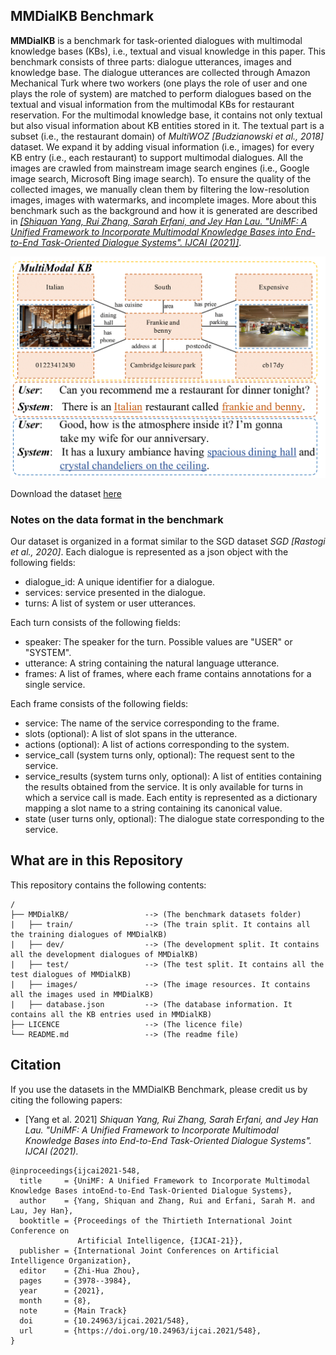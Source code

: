 ## MMDialKB Benchmark
**MMDialKB** is a benchmark for task-oriented dialogues with multimodal knowledge bases (KBs), i.e., textual and visual knowledge in this paper. This benchmark consists of three parts: dialogue utterances, images and knowledge base. The dialogue utterances are collected through Amazon Mechanical Turk where two workers (one plays the role of user and one plays the role of system) are matched to perform dialogues based on the textual and visual information from the multimodal KBs for restaurant reservation. For the multimodal knowledge base, it contains not only textual but also visual information about KB entities stored in it. The textual part is a subset (i.e., the restaurant domain) of *MultiWOZ [Budzianowski et al., 2018]* dataset. We expand it by adding visual information (i.e., images) for every KB entry (i.e., each restaurant) to support multimodal dialogues. All the images are crawled from mainstream image search engines (i.e., Google image search, Microsoft Bing image search). To ensure the quality of the collected images, we manually clean them by filtering the low-resolution images, images with watermarks, and incomplete images. More about this benchmark such as the background and how it is generated are described in [*[Shiquan Yang, Rui Zhang, Sarah Erfani, and Jey Han Lau. "UniMF: A Unified Framework to Incorporate Multimodal Knowledge Bases into End-to-End Task-Oriented Dialogue Systems". IJCAI (2021)]*](https://www.ijcai.org/proceedings/2021/0548.pdf).

![multimodal](img/multimodal_dialogues.png)

Download the dataset [here](https://github.com/shiquanyang/UniMF)

### Notes on the data format in the benchmark
Our dataset is organized in a format similar to the SGD dataset *SGD [Rastogi et al., 2020]*. Each dialogue is represented as a json object with the following fields:
* dialogue_id: A unique identifier for a dialogue.
* services: service presented in the dialogue.
* turns: A list of system or user utterances.
  
Each turn consists of the following fields:
* speaker: The speaker for the turn. Possible values are "USER" or "SYSTEM".
* utterance: A string containing the natural language utterance.
* frames: A list of frames, where each frame contains annotations for a single service.
  
Each frame consists of the following fields:
* service: The name of the service corresponding to the frame.
* slots (optional): A list of slot spans in the utterance.
* actions (optional): A list of actions corresponding to the system.
* service_call (system turns only, optional): The request sent to the service.
* service_results (system turns only, optional): A list of entities containing the results obtained from the service. It is only available for turns in which a service call is made. Each entity is represented as a dictionary mapping a slot name to a string containing its canonical value.
* state (user turns only, optional): The dialogue state corresponding to the service.

## What are in this Repository
This repository contains the following contents:
```
/
├── MMDialKB/                 --> (The benchmark datasets folder)
|   ├── train/                --> (The train split. It contains all the training dialogues of MMDialKB)
|   ├── dev/                  --> (The development split. It contains all the development dialogues of MMDialKB)
|   ├── test/                 --> (The test split. It contains all the test dialogues of MMDialKB)
|   ├── images/               --> (The image resources. It contains all the images used in MMDialKB)
|   ├── database.json         --> (The database information. It contains all the KB entries used in MMDialKB)
├── LICENCE                   --> (The licence file)
└── README.md                 --> (The readme file)
```

## Citation
If you use the datasets in the MMDialKB Benchmark, please credit us by citing the following papers:

* [Yang et al. 2021] *Shiquan Yang, Rui Zhang, Sarah Erfani, and Jey Han Lau. "UniMF: A Unified Framework to Incorporate Multimodal Knowledge Bases into End-to-End Task-Oriented Dialogue Systems". IJCAI (2021).*

```
@inproceedings{ijcai2021-548,
  title     = {UniMF: A Unified Framework to Incorporate Multimodal Knowledge Bases intoEnd-to-End Task-Oriented Dialogue Systems},
  author    = {Yang, Shiquan and Zhang, Rui and Erfani, Sarah M. and Lau, Jey Han},
  booktitle = {Proceedings of the Thirtieth International Joint Conference on
               Artificial Intelligence, {IJCAI-21}},
  publisher = {International Joint Conferences on Artificial Intelligence Organization},
  editor    = {Zhi-Hua Zhou},
  pages     = {3978--3984},
  year      = {2021},
  month     = {8},
  note      = {Main Track}
  doi       = {10.24963/ijcai.2021/548},
  url       = {https://doi.org/10.24963/ijcai.2021/548},
}

```
